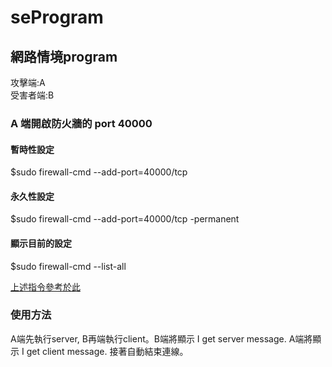 # seProgram

## 網路情境program

攻擊端:A 
<br>
受害者端:B

### A 端開啟防火牆的 port 40000

#### 暫時性設定
$sudo firewall-cmd --add-port=40000/tcp

#### 永久性設定
$sudo firewall-cmd --add-port=40000/tcp -permanent

#### 顯示目前的設定
$sudo firewall-cmd --list-all

[上述指令參考於此 ](http://blog.xuite.net/tolarku/blog/363801991)

### 使用方法
A端先執行server, B再端執行client。B端將顯示 I get server message. A端將顯示 I get client message. 接著自動結束連線。
